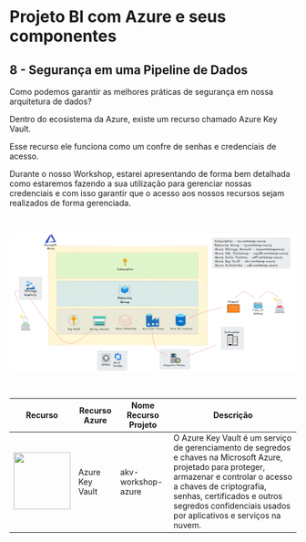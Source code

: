 # Projeto BI com Azure e seus componentes

## 8 - Segurança em uma Pipeline de Dados

Como podemos garantir as melhores práticas de segurança em nossa arquitetura de dados?

Dentro do ecosistema da Azure, existe um recurso chamado Azure Key Vault. 

Esse recurso ele funciona como um confre de senhas e credenciais de acesso. 

Durante o nosso Workshop, estarei apresentando de forma bem detalhada como estaremos fazendo a sua utilização para gerenciar nossas credenciais e com isso garantir que o acesso aos nossos recursos sejam realizados de forma gerenciada.

<br>

![Image](./imagens/12_estrutura_projeto.png)

<br>

| Recurso | Recurso Azure | Nome Recurso Projeto | Descrição |
| ------ |  ------ |  ------ |  ------ |
| <img src='../imagens/16_akv.png' width='100' height='100'> | Azure Key Vault | akv-workshop-azure | O Azure Key Vault é um serviço de gerenciamento de segredos e chaves na Microsoft Azure, projetado para proteger, armazenar e controlar o acesso a chaves de criptografia, senhas, certificados e outros segredos confidenciais usados por aplicativos e serviços na nuvem. |
